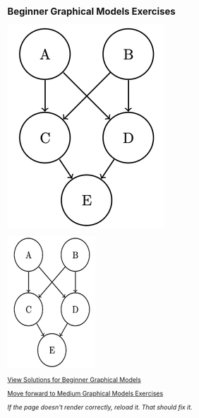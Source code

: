 ## Beginner Graphical Models Exercises


![Model](https://github.com/UMdecisionsupport/DecisionSupport2023/blob/main/images/BN1.png)

<img src="https://github.com/UMdecisionsupport/DecisionSupport2023/blob/main/images/BN1.png" width="200" height="300">

[View Solutions for Beginner Graphical Models](https://github.com/UMdecisionsupport/DecisionSupport2023/blob/main/GraphicalModels/Solutions/Beginner_Solutions.md)

[Move forward to Medium Graphical Models Exercises](https://github.com/UMdecisionsupport/DecisionSupport2023/blob/main/GraphicalModels/Medium.md)

*If the page doesn't render correctly, reload it. That should fix it.*
